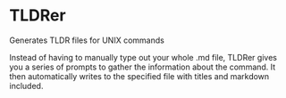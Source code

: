 # TLDRer
Generates TLDR files for UNIX commands

Instead of having to manually type out your whole .md file, TLDRer gives you a series of prompts to gather the information about the command.  It then automatically writes to the specified file with titles and markdown included.
